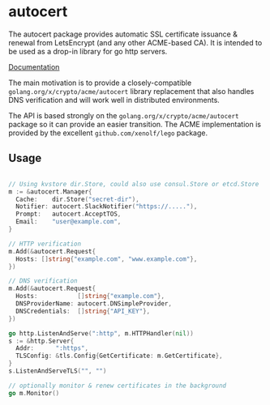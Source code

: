 # autocert
The autocert package provides automatic SSL certificate issuance & renewal from
LetsEncrypt (and any other ACME-based CA). It is intended to be used as a
drop-in library for go http servers.

[Documentation](https://godoc.org/github.com/moomerman/go-lib/autocert)

The main motivation is to provide a closely-compatible `golang.org/x/crypto/acme/autocert`
library replacement that also handles DNS verification and will work well in
distributed environments.

The API is based strongly on the `golang.org/x/crypto/acme/autocert` package
so it can provide an easier transition.  The ACME implementation is provided
by the excellent `github.com/xenolf/lego` package.

## Usage

```go

// Using kvstore dir.Store, could also use consul.Store or etcd.Store
m := &autocert.Manager{
  Cache:    dir.Store("secret-dir"),
  Notifier: autocert.SlackNotifier("https://....."),
  Prompt:   autocert.AcceptTOS,
  Email:    "user@example.com",
}

// HTTP verification
m.Add(&autocert.Request{
  Hosts: []string{"example.com", "www.example.com"},
})

// DNS verification
m.Add(&autocert.Request{
  Hosts:           []string{"example.com"},
  DNSProviderName: autocert.DNSimpleProvider,
  DNSCredentials:  []string{"API_KEY"},
})

go http.ListenAndServe(":http", m.HTTPHandler(nil))
s := &http.Server{
  Addr:      ":https",
  TLSConfig: &tls.Config{GetCertificate: m.GetCertificate},
}
s.ListenAndServeTLS("", "")

// optionally monitor & renew certificates in the background
go m.Monitor()
```

